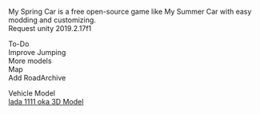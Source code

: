 My Spring Car is a free open-source game like My Summer Car with easy modding and customizing.  
Request unity 2019.2.17f1

To-Do  
Improve Jumping  
More models  
Map  
Add RoadArchive

Vehicle Model  
<a href="https://www.blender-models.com/model-downloads/vehicles/land-based/id/lada-1111-oka/">lada 1111 oka 3D Model</a>
